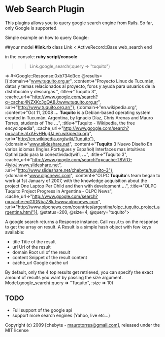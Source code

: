 # Web Search Plugin

This plugins allows you to query google search engine from Rails.
So far, only Google is supported.


Simple example on how to query Google:

##your model
  **#link.rb**
     class Link < ActiveRecord::Base
       web_search
     end

in the console: **ruby script/console**

>> Link.google_search(:query => "tuquito")

=> #<Google::Response:0xb734d3cc @results=[{:domain=>"www.tuquito.org.ar", :content=>"Proyecto Linux de Tucumán, datos y temas relacionados al proyecto, foros y ayuda   para usuarios de la distribución y descargas.", :title=>"Tuquito 3", :cache_url=>"http://www.google.com/search?q=cache:4NZXKc3gQA8J:www.tuquito.org.ar", :url=>"http://www.tuquito.org.ar/"}, {:domain=>"en.wikipedia.org", :content=>"Oct 11, 2008 <b>...</b> <b>Tuquito</b> is a Debian-based operating system created in Tucumán, Argentina, by   Ignacio Díaz, Chris Arenas and Mauro Torres, students of The <b>...</b>", :title=>"Tuquito - Wikipedia, the free encyclopedia", :cache_url=>"http://www.google.com/search?q=cache:a1xAEvHHujUJ:en.wikipedia.org", :url=>"http://en.wikipedia.org/wiki/Tuquito"}, {:domain=>"www.slideshare.net", :content=>"<b>Tuquito</b> 3 Nuevo Diseño En varios idiomas (Ingles,Portugues y Español) Interfaces mas intuitivas Optimizado para la conectividad(wifi, <b>...</b>", :title=>"Tuquito 3", :cache_url=>"http://www.google.com/search?q=cache:T8VfO-4iyioJ:www.slideshare.net", :url=>"http://www.slideshare.net/chebyte/tuquito-3"}, {:domain=>"www.olpcnews.com", :content=>"OLPC <b>Tuquito</b>&#39;s team began to work at 1st January of 2007, with the knowledge   acquisition about the project One Laptop Per Child and then with development <b>...</b>", :title=>"OLPC Tuquito Project Progress in Argentina - OLPC News", :cache_url=>"http://www.google.com/search?q=cache:eoGfDNbaZ8kJ:www.olpcnews.com", :url=>"http://www.olpcnews.com/countries/argentina/olpc_tuquito_project_argentina.html"}], @status=200, @size=4, @query="tuquito">



A google search returns a Response instance. Call `results` on the response to get the array on result.
A Result is a simple hash object with few keys available:

* title       Title of the result
* url         Url of the result
* domain      Root url of the result
* content     Snippet of the result content
* cache\_url  Google cache url


By default, only the 4 top results get retrieved, you can specify the exact amount of results you want by passing the size argument.
    Model.google_search(:query => "Tuquito", :size => 10)

## TODO

* Full support of the google api
* support more search engines (Yahoo, live etc...)

Copyright (c) 2009 [chebyte - maurotorres@gmail.com], released under the MIT license

